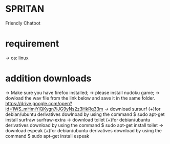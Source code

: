 # SPRITAN
Friendly Chatbot
# requirement
  -> os: linux
# addition downloads
  -> Make sure you have firefox installed;
  -> please install nudoku game;
  -> dowload the wav file from the link below and save it in the same folder.
     https://drive.google.com/open?id=1WS_mHmiYiQKygn7iJG9yNs2z3HkRq33m
  -> download sursurf
      (+)for debian/ubuntu derivatives dowlnoad by using the command
       $ sudo apt-get install surfraw surfraw-extra
  -> download toilet
      (+)for debian/ubuntu derivatives download by using the command
       $ sudo apt-get install toilet 
  -> download espeak
      (+)for debian/ubuntu derivatives download by using the command
       $ sudo apt-get install espeak
